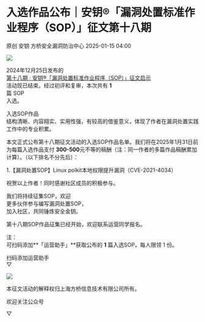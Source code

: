 #  入选作品公布｜安钥®「漏洞处置标准作业程序（SOP）」征文第十八期   
原创 安钥  方桥安全漏洞防治中心   2025-01-15 04:00  
  
![](https://mmbiz.qpic.cn/sz_mmbiz_png/2JVOUiaJORTvavbG2P9TKibpjRriche6p97iaQUfh9iceeYLDZTqAcWvic762ibalcw7bbicHXQP8lYDxd8XVRce9AvhicQ/640?wx_fmt=png&from=appmsg "")  
  
2024年12月25日发布的  
[第十八期 · 安钥®「漏洞处置标准作业程序（SOP）」征文启示](https://mp.weixin.qq.com/s?__biz=Mzk0OTQzMDI4Mg==&mid=2247484383&idx=1&sn=aac763c4a87da3c56823e7cf08d71ac9&scene=21#wechat_redirect)  
活动现已结束。经过初评和复审，本次共有 **1**  
篇 SOP   
入选。  
  
入选SOP作品  
结构清晰、内容翔实、实用性强，有较高的借鉴意义，体现了作者在漏洞处置实践工作中的专业积累。  
  
本文正式公布第十八期征文活动的入选SOP作品名单。我们将在2025年1月31日前  
为每篇入选作品支付 **300-500**元不等的稿酬（注：同一作者的多篇作品稿酬累加计算）。（以下排名不分先后）：  
  
1.【漏洞处置SOP】Linux polkit本地权限提升漏洞（CVE-2021-4034）  
  
祝贺以上作者！同时感谢社区成员的积极参与。  
  
我们将持续征集SOP，欢迎  
更多伙伴参与编写漏洞处置SOP，  
加入社区，共同锤炼安全金钥。  
  
第十八期SOP作品征集已经开始，欢迎联系运营同学报名。  
  
注：  
可扫码添加**「运营助手」**获取公布的 **1** 篇入选SOP，每人限领 1 份。  
  
扫码添加运营助手  
▽  
  
![](https://mmbiz.qpic.cn/sz_mmbiz_png/2JVOUiaJORTs0BYdgedlDZlsLV4xZ0ibUnRljKAMsTq37lxLQCBBuo5pgf5iahvEaL4rAfHY9wR2fyE2M8e9V2k4g/640?wx_fmt=png&from=appmsg "")  
  
本征文活动的解释权归上海方桥信息技术有限公司所有。  
  
欢迎关注公众号  
  
▽  
  
  
  

